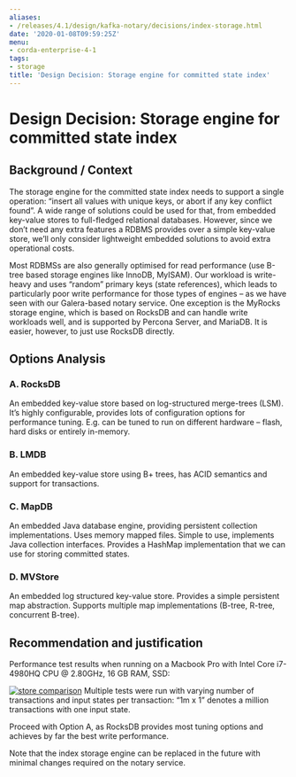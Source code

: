 ```yaml
---
aliases:
- /releases/4.1/design/kafka-notary/decisions/index-storage.html
date: '2020-01-08T09:59:25Z'
menu:
- corda-enterprise-4-1
tags:
- storage
title: 'Design Decision: Storage engine for committed state index'
---
```



# Design Decision: Storage engine for committed state index


## Background / Context

The storage engine for the committed state index needs to support a single operation: “insert all values with unique
                keys, or abort if any key conflict found”. A wide range of solutions could be used for that, from embedded key-value
                stores to full-fledged relational databases. However, since we don’t need any extra features a RDBMS provides over a
                simple key-value store, we’ll only consider lightweight embedded solutions to avoid extra operational costs.

Most RDBMSs are also generally optimised for read performance (use B-tree based storage engines like InnoDB, MyISAM).
                Our workload is write-heavy and  uses “random” primary keys (state references), which leads to particularly poor write
                performance for those types of engines – as we have seen with our Galera-based notary service. One exception is the
                MyRocks storage engine, which is based on RocksDB and can handle write workloads well, and is supported by Percona
                Server, and MariaDB. It is easier, however, to just use RocksDB directly.


## Options Analysis


### A. RocksDB

An embedded key-value store based on log-structured merge-trees (LSM). It’s highly configurable, provides lots of
                    configuration options for performance tuning. E.g. can be tuned to run on different hardware – flash, hard disks or
                    entirely in-memory.


### B. LMDB

An embedded key-value store using B+ trees, has ACID semantics and support for transactions.


### C. MapDB

An embedded Java database engine, providing persistent collection implementations. Uses memory mapped files. Simple to
                    use, implements Java collection interfaces. Provides a HashMap implementation that we can use for storing committed
                    states.


### D. MVStore

An embedded log structured key-value store. Provides a simple persistent map abstraction. Supports multiple map
                    implementations (B-tree, R-tree, concurrent B-tree).


## Recommendation and justification

Performance test results when running on a Macbook Pro with Intel Core i7-4980HQ CPU @ 2.80GHz, 16 GB RAM, SSD:

[![store comparison](design/kafka-notary/decisions/../images/store-comparison.png "store comparison")](../images/store-comparison.png)
            Multiple tests were run with varying number of transactions and input states per transaction: “1m x 1” denotes a million
                transactions with one input state.

Proceed with Option A, as RocksDB provides most tuning options and achieves by far the best write performance.

Note that the index storage engine can be replaced in the future with minimal changes required on the notary service.


